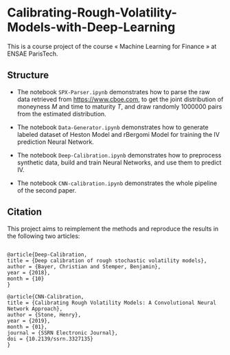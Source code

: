 # Calibrating-Rough-Volatility-Models-with-Deep-Learning

This is a course project of the course « Machine Learning for Finance » at ENSAE ParisTech.

## Structure

- The notebook `SPX-Parser.ipynb` demonstrates how to parse the raw data retrieved from https://www.cboe.com, to get the joint distribution of moneyness $M$ and time to maturity $T$, and draw randomly 1000000 pairs from the estimated distribution.

- The notebook `Data-Generator.ipynb` demonstrates how to generate labeled dataset of Heston Model and rBergomi Model for training the IV prediction Neural Network.

- The notebook `Deep-Calibration.ipynb` demonstrates how to preprocess synthetic data, build and train Neural Networks, and use them to predict IV.

- The notebook `CNN-calibration.ipynb` demonstrates the whole pipeline of the second paper.

## Citation

This project aims to reimplement the methods and reproduce the results in the following two articles:

<pre><code>
@article{Deep-Calibration,
title = {Deep calibration of rough stochastic volatility models},
author = {Bayer, Christian and Stemper, Benjamin},
year = {2018},
month = {10}
}

@article{CNN-Calibration,
title = {Calibrating Rough Volatility Models: A Convolutional Neural Network Approach},
author = {Stone, Henry},
year = {2019},
month = {01},
journal = {SSRN Electronic Journal},
doi = {10.2139/ssrn.3327135}
}
</code></pre>
